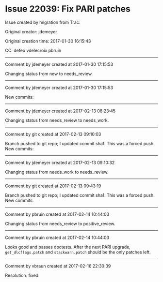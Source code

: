 # Issue 22039: Fix PARI patches

Issue created by migration from Trac.

Original creator: jdemeyer

Original creation time: 2017-01-30 16:15:43

CC:  defeo vdelecroix pbruin




---

Comment by jdemeyer created at 2017-01-30 17:15:53

Changing status from new to needs_review.


---

Comment by jdemeyer created at 2017-01-30 17:15:53

New commits:


---

Comment by jdemeyer created at 2017-02-13 08:23:45

Changing status from needs_review to needs_work.


---

Comment by git created at 2017-02-13 09:10:03

Branch pushed to git repo; I updated commit sha1. This was a forced push. New commits:


---

Comment by jdemeyer created at 2017-02-13 09:10:32

Changing status from needs_work to needs_review.


---

Comment by git created at 2017-02-13 09:43:19

Branch pushed to git repo; I updated commit sha1. This was a forced push. New commits:


---

Comment by pbruin created at 2017-02-14 10:44:03

Changing status from needs_review to positive_review.


---

Comment by pbruin created at 2017-02-14 10:44:03

Looks good and passes doctests.  After the next PARI upgrade, `get_dlcflags.patch` and `stackwarn.patch` should be the only patches left.


---

Comment by vbraun created at 2017-02-16 22:30:39

Resolution: fixed
